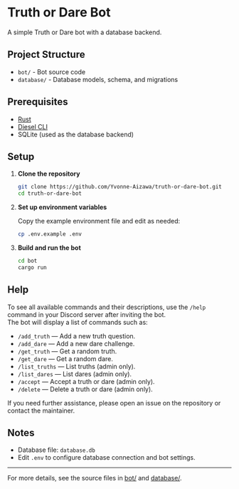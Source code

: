 # Truth or Dare Bot

A simple Truth or Dare bot with a database backend.

## Project Structure

- `bot/` - Bot source code
- `database/` - Database models, schema, and migrations

## Prerequisites

- [Rust](https://www.rust-lang.org/tools/install)
- [Diesel CLI](https://diesel.rs/guides/getting-started/) 
- SQLite (used as the database backend)


## Setup

1. **Clone the repository**

   ```sh
   git clone https://github.com/Yvonne-Aizawa/truth-or-dare-bot.git
   cd truth-or-dare-bot
   ```

2. **Set up environment variables**

   Copy the example environment file and edit as needed:

   ```sh
   cp .env.example .env
   ```

3. **Build and run the bot**

   ```sh
   cd bot
   cargo run
   ```

## Help

To see all available commands and their descriptions, use the `/help` command in your Discord server after inviting the bot.  
The bot will display a list of commands such as:

- `/add_truth` — Add a new truth question.
- `/add_dare` — Add a new dare challenge.
- `/get_truth` — Get a random truth.
- `/get_dare` — Get a random dare.
- `/list_truths` — List truths (admin only).
- `/list_dares` — List dares (admin only).
- `/accept` — Accept a truth or dare (admin only).
- `/delete` — Delete a truth or dare (admin only).

If you need further assistance, please open an issue on the repository or contact the maintainer.

## Notes

- Database file: `database.db`
- Edit `.env` to configure database connection and bot settings.

---

For more details, see the source files in [bot/](bot/) and [database/](database/).